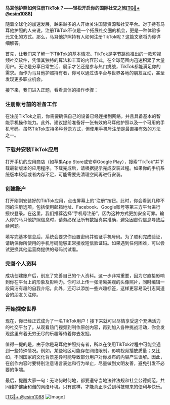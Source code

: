 **马耳他护照如何注册TikTok？——轻松开启你的国际社交之旅[[TG💪+ @esim1088](https://t.me/s/esim1088)]**

随着全球化的加速发展，越来越多的人开始关注国际资源和社交平台。对于持有马耳他护照的人来说，注册TikTok不仅是一个拓展社交圈的机会，更是一种体验多元文化的方式。那么，马耳他护照持有人如何注册TikTok呢？这篇文章将为你详细解答。

首先，让我们来了解一下TikTok的基本情况。TikTok是字节跳动推出的一款短视频社交软件，凭借其独特的算法和丰富的内容形式，在全球范围内迅速积累了大量用户。无论是分享日常生活、展示才艺还是参与热门挑战，TikTok都能满足你的需求。而作为马耳他护照持有者，你可以通过该平台与世界各地的朋友互动，甚至发现更多职业机会。

接下来，我们进入正题，看看具体的操作步骤：

### 注册账号前的准备工作

在注册TikTok之前，你需要确保自己的设备已经连接到网络，并且具备基本的智能手机操作能力。此外，建议提前准备好一张有效的马耳他护照以及一个可用的手机号码。虽然TikTok支持多种登录方式，但使用手机号注册是最直接有效的方法之一。

### 下载并安装TikTok应用

打开手机的应用商店（如苹果App Store或安卓Google Play），搜索“TikTok”并下载最新版本的应用程序。下载完成后，请根据提示完成安装过程。如果你的手机系统版本较低或者内存不足，可能需要先清理空间再进行安装。

### 创建账户

打开刚刚安装好的TikTok应用，点击屏幕上的“注册”按钮。此时，你会看到几种不同的注册选项，包括使用邮箱地址、Facebook、Google账号等第三方平台进行授权登录。在这里，我们推荐选择“手机号注册”，因为这种方式更加安全可靠。输入你的马耳他护照信息时，请务必保证所有数据真实准确，避免因虚假信息导致后续问题。

填写完基本信息后，系统会要求你设置密码并验证手机号码。为了顺利完成验证，请确保你所使用的手机号码能够正常接收短信验证码。如果遇到任何困难，可以尝试更换其他运营商提供的号码试试看。

### 完善个人资料

成功创建账户后，别忘了完善自己的个人资料。这一步非常重要，因为它直接影响到你在平台上的形象及影响力。你可以上传一张清晰美观的头像照片，同时编辑一段简洁有趣的自我介绍。此外，还可以添加一些兴趣标签，这样更容易吸引志同道合的朋友关注你。

### 开始探索世界

现在，你已经正式成为了一名TikTok用户！接下来就可以尽情享受这个充满活力的社交平台了。从观看热门视频到制作原创内容，再到加入各种挑战活动，你会发现这里有着无穷无尽的乐趣等待着你去发掘。

值得一提的是，由于你是马耳他护照持有者，所以在使用TikTok过程中可能会遇到一些特殊情况。例如，某些地区可能存在网络限制，影响视频播放质量；又比如，不同国家的文化背景差异可能导致部分用户对你发布的内容产生误解。因此，在创作内容时要特别注意语言表达和行为举止，尽量做到文明友善，避免引发不必要的争端。

最后，提醒大家一句：无论何时何地，都要遵守当地法律法规和社会公德规范，共同维护健康和谐的网络环境。只有这样，才能真正享受到科技带来的便利与快乐。

[[TG💪+ @esim1088](https://t.me/s/esim1088) ![Image](https://i.postimg.cc/4NQfJmqS/Snipaste-2025-05-13-00-14-12.png)]